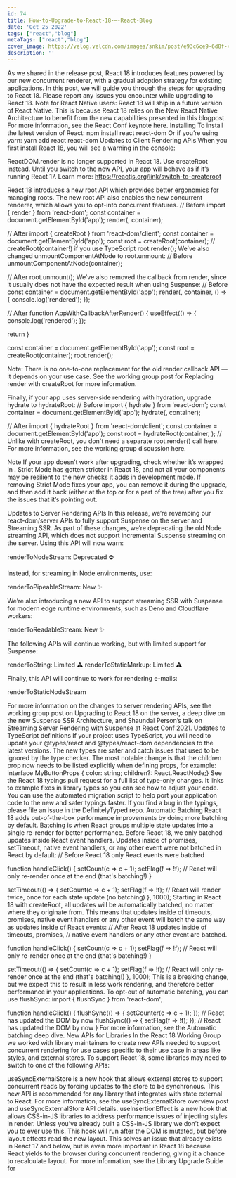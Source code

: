 ```yaml
---
id: 74
title: How-to-Upgrade-to-React-18-–-React-Blog
date: 'Oct 25 2022'
tags: ["react","blog"]
metaTags: ["react","blog"]
cover_image: https://velog.velcdn.com/images/snkim/post/e93c6ce9-6d8f-4957-8e4f-30ab8330e217/reactJS.png
description: ''
---
```


As we shared in the release post, React 18 introduces features powered by our new concurrent renderer, with a gradual adoption strategy for existing applications. In this post, we will guide you through the steps for upgrading to React 18.
Please report any issues you encounter while upgrading to React 18.
Note for React Native users: React 18 will ship in a future version of React Native. This is because React 18 relies on the New React Native Architecture to benefit from the new capabilities presented in this blogpost. For more information, see the React Conf keynote here.
Installing 
To install the latest version of React:
npm install react react-dom
Or if you’re using yarn:
yarn add react react-dom
Updates to Client Rendering APIs 
When you first install React 18, you will see a warning in the console:

ReactDOM.render is no longer supported in React 18. Use createRoot instead. Until you switch to the new API, your app will behave as if it’s running React 17. Learn more: https://reactjs.org/link/switch-to-createroot

React 18 introduces a new root API which provides better ergonomics for managing roots. The new root API also enables the new concurrent renderer, which allows you to opt-into concurrent features.
// Before
import { render } from 'react-dom';
const container = document.getElementById('app');
render(<App tab="home" />, container);

// After
import { createRoot } from 'react-dom/client';
const container = document.getElementById('app');
const root = createRoot(container); // createRoot(container!) if you use TypeScript
root.render(<App tab="home" />);
We’ve also changed unmountComponentAtNode to root.unmount:
// Before
unmountComponentAtNode(container);

// After
root.unmount();
We’ve also removed the callback from render, since it usually does not have the expected result when using Suspense:
// Before
const container = document.getElementById('app');
render(<App tab="home" />, container, () => {
  console.log('rendered');
});

// After
function AppWithCallbackAfterRender() {
  useEffect(() => {
    console.log('rendered');
  });

  return <App tab="home" />
}

const container = document.getElementById('app');
const root = createRoot(container);
root.render(<AppWithCallbackAfterRender />);

Note:
There is no one-to-one replacement for the old render callback API — it depends on your use case. See the working group post for Replacing render with createRoot for more information.

Finally, if your app uses server-side rendering with hydration, upgrade hydrate to hydrateRoot:
// Before
import { hydrate } from 'react-dom';
const container = document.getElementById('app');
hydrate(<App tab="home" />, container);

// After
import { hydrateRoot } from 'react-dom/client';
const container = document.getElementById('app');
const root = hydrateRoot(container, <App tab="home" />);
// Unlike with createRoot, you don't need a separate root.render() call here.
For more information, see the working group discussion here.

Note
If your app doesn’t work after upgrading, check whether it’s wrapped in <StrictMode>. Strict Mode has gotten stricter in React 18, and not all your components may be resilient to the new checks it adds in development mode. If removing Strict Mode fixes your app, you can remove it during the upgrade, and then add it back (either at the top or for a part of the tree) after you fix the issues that it’s pointing out.

Updates to Server Rendering APIs 
In this release, we’re revamping our react-dom/server APIs to fully support Suspense on the server and Streaming SSR. As part of these changes, we’re deprecating the old Node streaming API, which does not support incremental Suspense streaming on the server.
Using this API will now warn:

renderToNodeStream: Deprecated ⛔️️

Instead, for streaming in Node environments, use:

renderToPipeableStream: New ✨

We’re also introducing a new API to support streaming SSR with Suspense for modern edge runtime environments, such as Deno and Cloudflare workers:

renderToReadableStream: New ✨

The following APIs will continue working, but with limited support for Suspense:

renderToString: Limited ⚠️
renderToStaticMarkup: Limited ⚠️

Finally, this API will continue to work for rendering e-mails:

renderToStaticNodeStream

For more information on the changes to server rendering APIs, see the working group post on Upgrading to React 18 on the server, a deep dive on the new Suspense SSR Architecture, and Shaundai Person’s talk on Streaming Server Rendering with Suspense at React Conf 2021.
Updates to TypeScript definitions
If your project uses TypeScript, you will need to update your @types/react and @types/react-dom dependencies to the latest versions. The new types are safer and catch issues that used to be ignored by the type checker. The most notable change is that the children prop now needs to be listed explicitly when defining props, for example:
interface MyButtonProps {
  color: string;
  children?: React.ReactNode;}
See the React 18 typings pull request for a full list of type-only changes. It links to example fixes in library types so you can see how to adjust your code. You can use the automated migration script to help port your application code to the new and safer typings faster.
If you find a bug in the typings, please file an issue in the DefinitelyTyped repo.
Automatic Batching 
React 18 adds out-of-the-box performance improvements by doing more batching by default. Batching is when React groups multiple state updates into a single re-render for better performance. Before React 18, we only batched updates inside React event handlers. Updates inside of promises, setTimeout, native event handlers, or any other event were not batched in React by default:
// Before React 18 only React events were batched

function handleClick() {
  setCount(c => c + 1);
  setFlag(f => !f);
  // React will only re-render once at the end (that's batching!)
}

setTimeout(() => {
  setCount(c => c + 1);
  setFlag(f => !f);
  // React will render twice, once for each state update (no batching)
}, 1000);
Starting in React 18 with createRoot, all updates will be automatically batched, no matter where they originate from. This means that updates inside of timeouts, promises, native event handlers or any other event will batch the same way as updates inside of React events:
// After React 18 updates inside of timeouts, promises,
// native event handlers or any other event are batched.

function handleClick() {
  setCount(c => c + 1);
  setFlag(f => !f);
  // React will only re-render once at the end (that's batching!)
}

setTimeout(() => {
  setCount(c => c + 1);
  setFlag(f => !f);
  // React will only re-render once at the end (that's batching!)
}, 1000);
This is a breaking change, but we expect this to result in less work rendering, and therefore better performance in your applications. To opt-out of automatic batching, you can use flushSync:
import { flushSync } from 'react-dom';

function handleClick() {
  flushSync(() => {
    setCounter(c => c + 1);
  });
  // React has updated the DOM by now
  flushSync(() => {
    setFlag(f => !f);
  });
  // React has updated the DOM by now
}
For more information, see the Automatic batching deep dive.
New APIs for Libraries 
In the React 18 Working Group we worked with library maintainers to create new APIs needed to support concurrent rendering for use cases specific to their use case in areas like styles, and external stores. To support React 18, some libraries may need to switch to one of the following APIs:

useSyncExternalStore is a new hook that allows external stores to support concurrent reads by forcing updates to the store to be synchronous. This new API is recommended for any library that integrates with state external to React. For more information, see the useSyncExternalStore overview post and useSyncExternalStore API details.
useInsertionEffect is a new hook that allows CSS-in-JS libraries to address performance issues of injecting styles in render. Unless you’ve already built a CSS-in-JS library we don’t expect you to ever use this. This hook will run after the DOM is mutated, but before layout effects read the new layout. This solves an issue that already exists in React 17 and below, but is even more important in React 18 because React yields to the browser during concurrent rendering, giving it a chance to recalculate layout. For more information, see the Library Upgrade Guide for <style>.

React 18 also introduces new APIs for concurrent rendering such as startTransition, useDeferredValue and useId, which we share more about in the release post.
Updates to Strict Mode 
In the future, we’d like to add a feature that allows React to add and remove sections of the UI while preserving state. For example, when a user tabs away from a screen and back, React should be able to immediately show the previous screen. To do this, React would unmount and remount trees using the same component state as before.
This feature will give React better performance out-of-the-box, but requires components to be resilient to effects being mounted and destroyed multiple times. Most effects will work without any changes, but some effects assume they are only mounted or destroyed once.
To help surface these issues, React 18 introduces a new development-only check to Strict Mode. This new check will automatically unmount and remount every component, whenever a component mounts for the first time, restoring the previous state on the second mount.
Before this change, React would mount the component and create the effects:
* React mounts the component.
    * Layout effects are created.
    * Effect effects are created.
With Strict Mode in React 18, React will simulate unmounting and remounting the component in development mode:
* React mounts the component.
    * Layout effects are created.
    * Effect effects are created.
* React simulates unmounting the component.
    * Layout effects are destroyed.
    * Effects are destroyed.
* React simulates mounting the component with the previous state.
    * Layout effect setup code runs
    * Effect setup code runs
For more information, see the Working Group posts for Adding Reusable State to StrictMode and How to support Reusable State in Effects.
Configuring Your Testing Environment 
When you first update your tests to use createRoot, you may see this warning in your test console:

The current testing environment is not configured to support act(…)

To fix this, set globalThis.IS_REACT_ACT_ENVIRONMENT to true before running your test:
// In your test setup file
globalThis.IS_REACT_ACT_ENVIRONMENT = true;
The purpose of the flag is to tell React that it’s running in a unit test-like environment. React will log helpful warnings if you forget to wrap an update with act.
You can also set the flag to false to tell React that act isn’t needed. This can be useful for end-to-end tests that simulate a full browser environment.
Eventually, we expect testing libraries will configure this for you automatically. For example, the next version of React Testing Library has built-in support for React 18 without any additional configuration.
More background on the the act testing API and related changes is available in the working group.
Dropping Support for Internet Explorer 
In this release, React is dropping support for Internet Explorer, which is going out of support on June 15, 2022. We’re making this change now because new features introduced in React 18 are built using modern browser features such as microtasks which cannot be adequately polyfilled in IE.
If you need to support Internet Explorer we recommend you stay with React 17.
Deprecations 

react-dom: ReactDOM.render has been deprecated. Using it will warn and run your app in React 17 mode.
react-dom: ReactDOM.hydrate has been deprecated. Using it will warn and run your app in React 17 mode.
react-dom: ReactDOM.unmountComponentAtNode has been deprecated.
react-dom: ReactDOM.renderSubtreeIntoContainer has been deprecated.
react-dom/server: ReactDOMServer.renderToNodeStream has been deprecated.

Other Breaking Changes 

Consistent useEffect timing: React now always synchronously flushes effect functions if the update was triggered during a discrete user input event such as a click or a keydown event. Previously, the behavior wasn’t always predictable or consistent.
Stricter hydration errors: Hydration mismatches due to missing or extra text content are now treated like errors instead of warnings. React will no longer attempt to “patch up” individual nodes by inserting or deleting a node on the client in an attempt to match the server markup, and will revert to client rendering up to the closest <Suspense> boundary in the tree. This ensures the hydrated tree is consistent and avoids potential privacy and security holes that can be caused by hydration mismatches.
Suspense trees are always consistent: If a component suspends before it’s fully added to the tree, React will not add it to the tree in an incomplete state or fire its effects. Instead, React will throw away the new tree completely, wait for the asynchronous operation to finish, and then retry rendering again from scratch. React will render the retry attempt concurrently, and without blocking the browser.
Layout Effects with Suspense: When a tree re-suspends and reverts to a fallback, React will now clean up layout effects, and then re-create them when the content inside the boundary is shown again. This fixes an issue which prevented component libraries from correctly measuring layout when used with Suspense.
New JS Environment Requirements: React now depends on modern browsers features including Promise, Symbol, and Object.assign. If you support older browsers and devices such as Internet Explorer which do not provide modern browser features natively or have non-compliant implementations, consider including a global polyfill in your bundled application.

Other Notable Changes 
React 

Components can now render undefined: React no longer warns if you return undefined from a component. This makes the allowed component return values consistent with values that are allowed in the middle of a component tree. We suggest to use a linter to prevent mistakes like forgetting a return statement before JSX.
In tests, act warnings are now opt-in: If you’re running end-to-end tests, the act warnings are unnecessary. We’ve introduced an opt-in mechanism so you can enable them only for unit tests where they are useful and beneficial.
No warning about setState on unmounted components: Previously, React warned about memory leaks when you call setState on an unmounted component. This warning was added for subscriptions, but people primarily run into it in scenarios where setting state is fine, and workarounds make the code worse. We’ve removed this warning.
No suppression of console logs: When you use Strict Mode, React renders each component twice to help you find unexpected side effects. In React 17, we’ve suppressed console logs for one of the two renders to make the logs easier to read. In response to community feedback about this being confusing, we’ve removed the suppression. Instead, if you have React DevTools installed, the second log’s renders will be displayed in grey, and there will be an option (off by default) to suppress them completely.
Improved memory usage: React now cleans up more internal fields on unmount, making the impact from unfixed memory leaks that may exist in your application code less severe.

React DOM Server 

renderToString: Will no longer error when suspending on the server. Instead, it will emit the fallback HTML for the closest <Suspense> boundary and then retry rendering the same content on the client. It is still recommended that you switch to a streaming API like renderToPipeableStream or renderToReadableStream instead.
renderToStaticMarkup: Will no longer error when suspending on the server. Instead, it will emit the fallback HTML for the closest <Suspense> boundary.

Changelog 
You can view the full changelog here.Is this page useful?Edit this page
